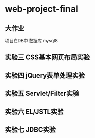 # web-project-final

## 大作业
项目在DB中
数据库 mysql8

## 实验三 CSS基本网页布局实验
## 实验四 jQuery表单处理实验
## 实验五 Servlet/Filter实验
## 实验六 EL/JSTL实验
## 实验七 JDBC实验
